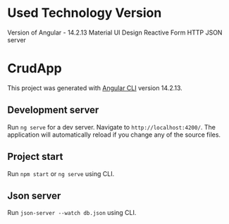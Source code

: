 # Used Technology Version
Version of Angular - 14.2.13
Material UI Design
Reactive Form
HTTP
JSON server

# CrudApp

This project was generated with [Angular CLI](https://github.com/angular/angular-cli) version 14.2.13.

## Development server

Run `ng serve` for a dev server. Navigate to `http://localhost:4200/`. The application will automatically reload if you change any of the source files.

## Project start
Run `npm start` or `ng serve` using CLI.

## Json server
Run `json-server --watch db.json` using CLI.
